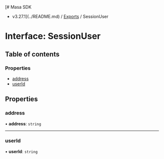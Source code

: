 [# Masa SDK
 - v3.27.1](../README.md) / [Exports](../modules.md) / SessionUser

# Interface: SessionUser

## Table of contents

### Properties

- [address](SessionUser.md#address)
- [userId](SessionUser.md#userid)

## Properties

### address

• **address**: `string`

___

### userId

• **userId**: `string`
